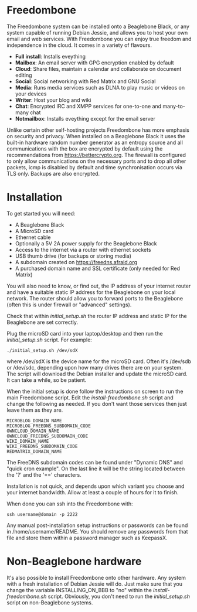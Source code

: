 Freedombone
===========
The Freedombone system can be installed onto a Beaglebone Black, or any system capable of running Debian Jessie, and allows you to host your own email and web services. With Freedombone you can enjoy true freedom and independence in the cloud. It comes in a variety of flavours.

 - **Full install**: Installs eveything
 - **Mailbox**: An email server with GPG encryption enabled by default
 - **Cloud**: Share files, maintain a calendar and collaborate on document editing
 - **Social**: Social networking with Red Matrix and GNU Social
 - **Media**: Runs media services such as DLNA to play music or videos on your devices
 - **Writer**: Host your blog and wiki
 - **Chat**: Encrypted IRC and XMPP services for one-to-one and many-to-many chat
 - **Notmailbox**: Installs eveything except for the email server

Unlike certain other self-hosting projects Freedombone has more emphasis on security and privacy. When installed on a Beaglebone Black it uses the built-in hardware random number generator as an entropy source and all communications with the box are encrypted by default using the recommendations from https://bettercrypto.org. The firewall is configured to only allow communications on the necessary ports and to drop all other packets, icmp is disabled by default and time synchronisation occurs via TLS only.  Backups are also encrypted.

Installation
============
To get started you will need:

 - A Beaglebone Black
 - A MicroSD card
 - Ethernet cable
 - Optionally a 5V 2A power supply for the Beaglebone Black
 - Access to the internet via a router with ethernet sockets
 - USB thumb drive (for backups or storing media)
 - A subdomain created on https://freedns.afraid.org
 - A purchased domain name and SSL certificate (only needed for Red Matrix)

You will also need to know, or find out, the IP address of your internet router and have a suitable static IP address for the Beaglebone on your local network. The router should allow you to forward ports to the Beaglebone (often this is under firewall or "advanced" settings).

Check that within *initial_setup.sh* the router IP address and static IP for the Beaglebone are set correctly.

Plug the microSD card into your laptop/desktop and then run the *initial_setup.sh* script. For example:

    ./initial_setup.sh /dev/sdX

where /dev/sdX is the device name for the microSD card. Often it's /dev/sdb or /dev/sdc, depending upon how many drives there are on your system. The script will download the Debian installer and update the microSD card. It can take a while, so be patient.

When the initial setup is done follow the instructions on screen to run the main Freedombone script. Edit the *install-freedombone.sh* script and change the following as needed. If you don't want those services then just leave them as they are.

    MICROBLOG_DOMAIN_NAME
    MICROBLOG_FREEDNS_SUBDOMAIN_CODE
	OWNCLOUD_DOMAIN_NAME
	OWNCLOUD_FREEDNS_SUBDOMAIN_CODE
	WIKI_DOMAIN_NAME
	WIKI_FREEDNS_SUBDOMAIN_CODE
	REDMATRIX_DOMAIN_NAME

The FreeDNS subdomain codes can be found under "Dynamic DNS" and "quick cron example". On the last line it will be the string located between the '?' and the '==' characters.

Installation is not quick, and depends upon which variant you choose and your internet bandwidth. Allow at least a couple of hours for it to finish.

When done you can ssh into the Freedombone with:

    ssh username@domain -p 2222

Any manual post-installation setup instructions or passwords can be found in /home/username/README. You should remove any passwords from that file and store them within a password manager such as KeepassX.

Non-Beaglebone hardware
=======================
It's also possible to install Freedombone onto other hardware. Any system with a fresh installation of Debian Jessie will do. Just make sure that you change the variable INSTALLING_ON_BBB to "no" within the *install-freedombone.sh* script. Obviously, you don't need to run the *initial_setup.sh* script on non-Beaglebone systems.
